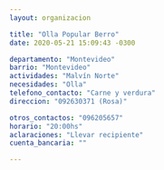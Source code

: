 ```yaml
---
layout: organizacion

title: "Olla Popular Berro"
date: 2020-05-21 15:09:43 -0300

departamento: "Montevideo"
barrio: "Montevideo"
actividades: "Malvín Norte"
necesidades: "Olla"
telefono_contacto: "Carne y verdura"
direccion: "092630371 (Rosa)"

otros_contactos: "096205657"
horario: "20:00hs"
aclaraciones: "Llevar recipiente"
cuenta_bancaria: ""

---
```

